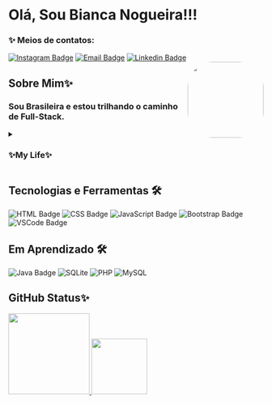 # Olá, Sou Bianca Nogueira!!!
### ✨ Meios de contatos:
[![Instagram Badge](https://img.shields.io/badge/Instagram-E4405F?style=for-the-badge&logo=instagram&logoColor=white)](https://www.instagram.com/bibi.brave/)
[![Email Badge](https://img.shields.io/badge/-Gmail-%23333?style=for-the-badge&logo=gmail&logoColor=white)](https://mail.google.com/mail/u/4/?fs=1&to=biancanogueira12.1@gmail.com&tf=cm)
[![Linkedin Badge](https://img.shields.io/badge/LinkedIn-0077B5?style=for-the-badge&logo=linkedin&logoColor=white)](https://www.linkedin.com/in/bianca-nogueira-484413249/)
 <img align="right" height="150" style="border-radius:50px;" src="https://user-images.githubusercontent.com/101530786/188286909-71a896ba-4dca-4088-bf76-35a4192d8c43.gif">


 
## Sobre Mim✨
### Sou Brasileira e estou trilhando o caminho de Full-Stack.
<details>
    <summary><h3>
     ✨My Life✨</h3></summary>
            <p>
 Não lembro exatamente quando entrei neste mundo, mas a cada dia mais me encanto. Meu conhecimento é aumentado constantemente e a cada bug que acontece uma risada é gerada, sendo que quando resolvido o problema um sorriso surgi e sempre é acompanhado do aprendizado. No momento estou a realizar um curso de Programação Web que trabalha tanto Front-end quanto Back-end. Aos poucos estou a trilhar a minha história.
 </p></details>

## Tecnologias e Ferramentas 🛠️
![HTML Badge](https://img.shields.io/badge/HTML5-E34F26?style=for-the-badge&logo=html5&logoColor=white)
![CSS Badge](https://img.shields.io/badge/CSS3-1572B6?style=for-the-badge&logo=css3&logoColor=white)
![JavaScript Badge](https://img.shields.io/badge/JavaScript-323330?style=for-the-badge&logo=javascript&logoColor=F7DF1E)
![Bootstrap Badge](https://img.shields.io/badge/Bootstrap-563D7C?style=for-the-badge&logo=bootstrap&logoColor=white)
![VSCode Badge](https://img.shields.io/badge/VSCode-0078D4?style=for-the-badge&logo=visual%20studio%20code&logoColor=white)

## Em Aprendizado 🛠️
![Java Badge](https://img.shields.io/badge/Java-ED8B00?style=for-the-badge&logo=java&logoColor=white)
![SQLite](https://img.shields.io/badge/sqlite-%2307405e.svg?style=for-the-badge&logo=sqlite&logoColor=white)
![PHP](https://img.shields.io/badge/PHP-777BB4?style=for-the-badge&logo=php&logoColor=white)
![MySQL](https://img.shields.io/badge/MySQL-00000F?style=for-the-badge&logo=mysql&logoColor=white)

 ## GitHub Status✨
    
  <div>
  <a href="https://github.com/BibiBrave">
  <img height="160em" src="https://github-readme-stats.vercel.app/api?username=BibiBrave&show_icons=true&theme=midnight-purple&include_all_commits=true&count_private=true"/>
  <img height="110em" src="https://github-readme-stats.vercel.app/api/top-langs/?username=BibiBrave&layout=compact&langs_count=7&theme=midnight-purple"/>
</div>



